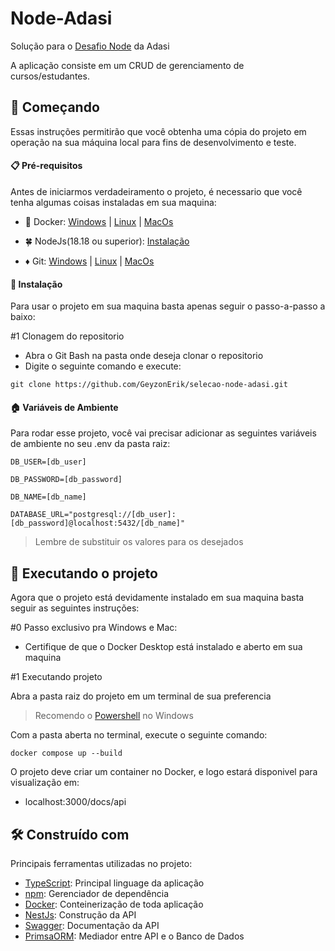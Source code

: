 # Node-Adasi

Solução para o [Desafio Node](https://github.com/adasisoftware/selecao-node-adasi) da Adasi

A aplicação consiste em um CRUD de gerenciamento de cursos/estudantes.
## 🚀 Começando

Essas instruções permitirão que você obtenha uma cópia do projeto em operação na sua máquina local para fins de desenvolvimento e teste.

#### 📋 Pré-requisitos

Antes de iniciarmos verdadeiramento o projeto, é necessario que você tenha algumas coisas instaladas em sua maquina:

- 🐋 Docker: [Windows](https://docs.docker.com/desktop/install/windows-install/) | [Linux](https://docs.docker.com/desktop/install/linux-install/) | [MacOs](https://docs.docker.com/desktop/install/mac-install/)

- 🍀 NodeJs(18.18 ou superior): [Instalação](https://nodejs.org/en/download/)

- ♦️ Git: [Windows](https://git-scm.com/download/win) | [Linux](https://git-scm.com/download/linux) | [MacOs](https://git-scm.com/download/mac)

#### 🔧 Instalação

Para usar o projeto em sua maquina basta apenas seguir o passo-a-passo a baixo:

#1 Clonagem do repositorio

- Abra o Git Bash na pasta onde deseja clonar o repositorio
- Digite o seguinte comando e execute:

```
git clone https://github.com/GeyzonErik/selecao-node-adasi.git
```

#### 🏠 Variáveis de Ambiente

Para rodar esse projeto, você vai precisar adicionar as seguintes variáveis de ambiente no seu .env da pasta raiz:

`DB_USER=[db_user]`

`DB_PASSWORD=[db_password]`

`DB_NAME=[db_name]`

`DATABASE_URL="postgresql://[db_user]:[db_password]@localhost:5432/[db_name]"`

> Lembre de substituir os valores para os desejados

## 💾 Executando o projeto

Agora que o projeto está devidamente instalado em sua maquina basta seguir as seguintes instruções:

#0 Passo exclusivo pra Windows e Mac:

- Certifique de que o Docker Desktop está instalado e aberto em sua maquina

#1 Executando projeto

Abra a pasta raiz do projeto em um terminal de sua preferencia

> Recomendo o [Powershell](https://github.com/PowerShell/PowerShell/releases/) no Windows

Com a pasta aberta no terminal, execute o seguinte comando:

```
docker compose up --build
```

O projeto deve criar um container no Docker, e logo estará disponivel para visualização em:

- localhost:3000/docs/api


## 🛠️ Construído com

Principais ferramentas utilizadas no projeto:

- [TypeScript](https://www.typescriptlang.org/): Principal linguage da aplicação
- [npm](https://www.npmjs.com/): Gerenciador de dependência
- [Docker](https://www.docker.com/): Conteinerização de toda aplicação
- [NestJs](https://docs.nestjs.com/): Construção da API
- [Swagger](https://swagger.io/): Documentação da API
- [PrimsaORM](https://www.prisma.io/): Mediador entre API e o Banco de Dados